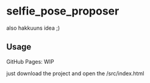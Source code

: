 # selfie_pose_proposer
also hakkuuns idea ;)


## Usage

GitHub Pages: WIP

just download the project and open the /src/index.html